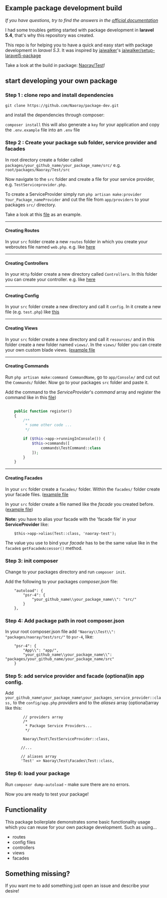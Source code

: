 ## Example package development build

*If you have questions, try to find the answers in the [official documentation](https://laravel.com/docs/5.4/packages)*

I had some troubles getting started with package development in **laravel 5.4**, that's why this repository was created.

This repo is for helping you to have a quick and easy start with package development in *laravel 5.3*. It was inspired 
by [jaiwalker](https://github.com/jaiwalker)'s [jaiwalker/setup-laravel5-package](https://github.com/jaiwalker/setup-laravel5-package)

Take a look at the build in package: [Naoray/Test](https://github.com/Naoray/package-dev/tree/master/packages/naoray/test)!

## start developing your own package

### Step 1 : clone repo and install dependencies

`git clone https://github.com/Naoray/package-dev.git`

and install the dependencies through composer:

`composer install`
this will also generate a `key` for your application and copy the `.env.example` file into an `.env` file

### Step 2 :  Create your package sub folder, service provider and facades
 
In root directory create a folder called `packages/your_github_name/your_package_name/src/`
e.g. `root/packages/Naoray/Test/src`
 
Now navigate to the `src` folder and create a file for your service provider, e.g. `TestServiceprovider.php`.
 
To create a ServiceProvider simply run `php artisan make:provider Your_Package_nameProvider` and cut the file from 
`app/providers` to your packages `src/` directory.

Take a look at this [file](https://github.com/Naoray/package-dev/blob/master/packages/naoray/test/src/TestServiceProvider.php) as an example.
   
---
#### Creating Routes

In your `src` folder create a new `routes` folder in which you create your webroutes file named `web.php`.
e.g. like [here](https://github.com/Naoray/package-dev/blob/master/packages/naoray/test/src/routes/web.php)
 
---
#### Creating Controllers

In your `Http` folder create a new directory called `Controllers`. In this folder you can create your controller.
e.g. like [here](https://github.com/Naoray/package-dev/blob/master/packages/naoray/test/src/Http/Controllers/TestController.php)
 
---
#### Creating Config

In your `src` folder create a new directory and call it `config`. In it create a new file (e.g. `test.php`) like [this](https://github.com/Naoray/package-dev/blob/master/packages/naoray/test/src/config/test.php)
   
---
#### Creating Views
 
In your `src` folder create a new directory and call it `resources/` and in this folder create a new folder named `views/`. In the `views/` folder you can create your own custom blade views.
([example file](https://github.com/Naoray/package-dev/blob/master/packages/naoray/test/src/resources/views/test.blade.php)
 
---
#### Creating Commands

Run `php artisan make:command CommandName`, go to `app/Console/` and cut out the `Commands/` folder. Now go to your packages
`src` folder and paste it.

Add the command to the *ServiceProvider*'s *command* array and register the command like in this [file](https://github.com/Naoray/package-dev/blob/master/packages/naoray/test/src/TestServiceProvider.php))
```php
                
    public function register()
    {
        /**
         * some other code ...
         */

        if ($this->app->runningInConsole()) {
            $this->commands([
                commands\TestCommand::class
            ]);
        }
    }
```
 
---
#### Creating Facades

In your `src` folder create a `facades/` folder. Within the `facades/` folder create your facade files.
([example file](https://github.com/Naoray/package-dev/blob/master/packages/naoray/test/src/facades/Test.php)

In your `src` folder create a file named like the *facade* you created before.
([example file](https://github.com/Naoray/package-dev/blob/master/packages/naoray/test/src/Test.php))

**Note:** you have to alias your facade with the 'facade file' in your **ServiceProvider** like:
```
    $this->app->alias(Test::class, 'naoray-test');
```
The value you use to bind your *facade* has to be the same value like in the `facade`s `getFacadeAccessor()` method. 

### Step 3: init composer

Change to your packages directory and run `composer init`.

Add the following to your packages *composer.json* file:
```
    "autoload": {
        "psr-4": {
            "your_github_name\\your_package_name\\": "src/"
        }
    },
```

### Step 4: Add package path in root composer.json
  
In your root composer.json file add `"Naoray\\Test\\": "packages/naoray/test/src/"` to `psr-4`, like:
```
    "psr-4": {
        "App\\": "app/",
        "your_github_name\\your_package_name\\": "packages/your_github_name/your_package_name/src"
    }
```

### Step 5: add service provider and facade (optional)in app config.

Add `your_github_name\your_package_name\your_packages_service_provider::class,` to the `config/app.php` *providers* 
and to the *aliases* array (optional)array like this:
```
        // providers array
        /*
         * Package Service Providers...
         */

        Naoray\Test\TestServiceProvider::class,
        
       //...
       
       // aliases array
       'Test' => Naoray\Test\Facades\Test::class,
```

### Step 6: load your package

Run `composer dump-autoload` - make sure there are no errors.

Now you are ready to test your package!

## Functionality

This package boilerplate demonstrates some basic functionality usage which you can reuse for your own package development.
Such as using... 

- routes
- config files
- controllers
- views
- facades

## Something missing?

If you want me to add something just open an issue and describe your desire!
